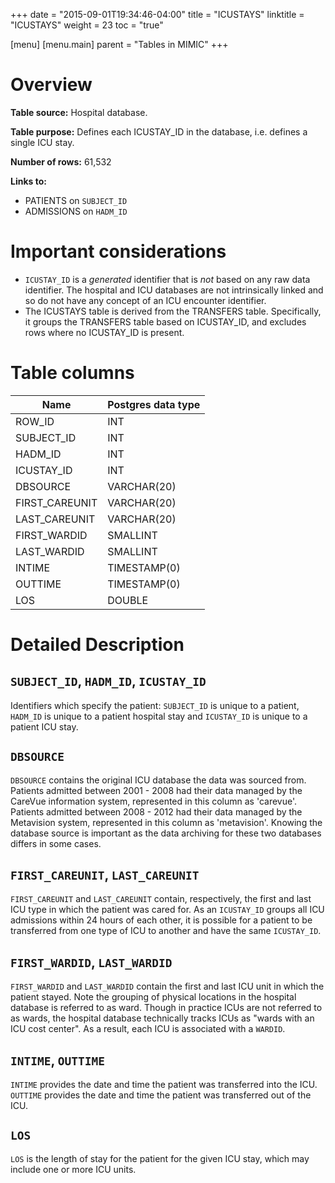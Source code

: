 +++
date = "2015-09-01T19:34:46-04:00"
title = "ICUSTAYS"
linktitle = "ICUSTAYS"
weight = 23
toc = "true"

[menu]
  [menu.main]
    parent = "Tables in MIMIC"
+++


# Overview

**Table source:** Hospital database.

**Table purpose:** Defines each ICUSTAY\_ID in the database, i.e. defines a single ICU stay.

**Number of rows:** 61,532

**Links to:**

* PATIENTS on `SUBJECT_ID`
* ADMISSIONS on `HADM_ID`

# Important considerations

* `ICUSTAY_ID` is a *generated* identifier that is *not* based on any raw data identifier. The hospital and ICU databases are not intrinsically linked and so do not have any concept of an ICU encounter identifier.
* The ICUSTAYS table is derived from the TRANSFERS table. Specifically, it groups the TRANSFERS table based on ICUSTAY\_ID, and excludes rows where no ICUSTAY\_ID is present.

# Table columns

Name | Postgres data type 
---- | ---- 
ROW\_ID | INT
SUBJECT\_ID | INT
HADM\_ID | INT
ICUSTAY\_ID | INT
DBSOURCE | VARCHAR(20)
FIRST\_CAREUNIT | VARCHAR(20)
LAST\_CAREUNIT | VARCHAR(20)
FIRST\_WARDID | SMALLINT
LAST\_WARDID | SMALLINT
INTIME | TIMESTAMP(0)
OUTTIME | TIMESTAMP(0)
LOS | DOUBLE | PRECISION
	
# Detailed Description

## `SUBJECT_ID`, `HADM_ID`, `ICUSTAY_ID`

Identifiers which specify the patient: `SUBJECT_ID` is unique to a patient, `HADM_ID` is unique to a patient hospital stay and `ICUSTAY_ID` is unique to a patient ICU stay.

## `DBSOURCE`

`DBSOURCE` contains the original ICU database the data was sourced from. Patients admitted between 2001 - 2008 had their data managed by the CareVue information system, represented in this column as 'carevue'. Patients admitted between 2008 - 2012 had their data managed by the Metavision system, represented in this column as 'metavision'. Knowing the database source is important as the data archiving for these two databases differs in some cases.

## `FIRST_CAREUNIT`, `LAST_CAREUNIT`

`FIRST_CAREUNIT` and `LAST_CAREUNIT` contain, respectively, the first and last ICU type in which the patient was cared for. As an `ICUSTAY_ID` groups all ICU admissions within 24 hours of each other, it is possible for a patient to be transferred from one type of ICU to another and have the same `ICUSTAY_ID`.

## `FIRST_WARDID`, `LAST_WARDID`

`FIRST_WARDID` and `LAST_WARDID` contain the first and last ICU unit in which the patient stayed. Note the grouping of physical locations in the hospital database is referred to as ward. Though in practice ICUs are not referred to as wards, the hospital database technically tracks ICUs as "wards with an ICU cost center". As a result, each ICU is associated with a `WARDID`.

## `INTIME`, `OUTTIME`

`INTIME` provides the date and time the patient was transferred into the ICU. `OUTTIME` provides the date and time the patient was transferred out of the ICU.

## `LOS`

`LOS` is the length of stay for the patient for the given ICU stay, which may include one or more ICU units.
